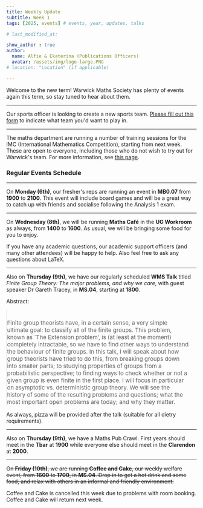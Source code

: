 ```yaml
---
title: Weekly Update
subtitle: Week 1
tags: [2025, events] # events, year, updates, talks

# last_modified_at: 

show_author : true
author:
  name: Alfie & Ekaterina (Publications Officers)
  avatar: /assets/img/logo-large.PNG
# location: "Location" (if applicable)

---
```


Welcome to the new term! Warwick Maths Society has plenty of events again this term, so stay tuned to hear about them.

---

Our sports officer is looking to create a new sports team. [Please fill out this form](https://docs.google.com/forms/d/e/1FAIpQLSdY6aSnmNad0kfVLqHeZ5Wqxu75vV20dep05GPFxrW_Rrwxpg/viewform) to indicate what team you'd want to play in.

---

The maths department are running a number of training sessions for the IMC (International Mathematics Competition), starting from next week. These are open to everyone, including those who do not wish to try out for Warwick's team. For more information, see [this page](https://warwick.ac.uk/fac/sci/maths/research/events/seminars/areas/imc/2024-25).

### Regular Events Schedule

---

On **Monday (6th)**, our fresher's reps are running an event in **MB0.07** from **1900** to **2100**. This event will include board games and will be a great way to catch up with friends and socialise following the Analysis 1 exam.

---

On **Wednesday (8th)**, we will be running **Maths Café** in the **UG Workroom** as always, from **1400** to **1600**. As usual, we will be bringing some food for you to enjoy.

If you have any academic questions, our academic support officers (and many other attendees) will be happy to help. Also feel free to ask any questions about LaTeX.

---

Also on **Thursday (9th)**, we have our regularly scheduled **WMS Talk** titled *Finite Group Theory: The major problems, and why we care*, with guest speaker Dr Gareth Tracey, in **MS.04**, starting at **1800**.

<style>
blockquote {
    padding: 10px 20px 0 0;
    margin: 0 0 0 0;
    font-size: 15px;
}
</style>

Abstract:
> Finite group theorists have, in a certain sense, a very simple ultimate goal: to classify all of the finite groups. This problem, known as `The Extension problem’, is (at least at the moment) completely intractable, so we have to find other ways to understand the behaviour of finite groups. In this talk, I will speak about how group theorists have tried to do this, from breaking groups down into smaller parts; to studying properties of groups from a probabilistic perspective; to finding ways to check whether or not a given group is even finite in the first place. I will focus in particular on asymptotic vs. deterministic group theory. We will see the history of some of the resulting problems and questions; what the most important open problems are today; and why they matter.

As always, pizza will be provided after the talk (suitable for all dietry requirements).

---

Also on **Thursday (9th)**, we have a Maths Pub Crawl. First years should meet in the **Tbar** at **1900** while everyone else should meet in the **Clarendon** at **2000**.

---

~~On **Friday (10th)**, we are running **Coffee and Cake**, our weekly welfare event, from **1600** to **1700**, in **MS.04**. Drop in to get a hot drink and some food, and relax with others in an informal and friendly environment.~~

Coffee and Cake is cancelled this week due to problems with room booking. Coffee and Cake will return next week.
